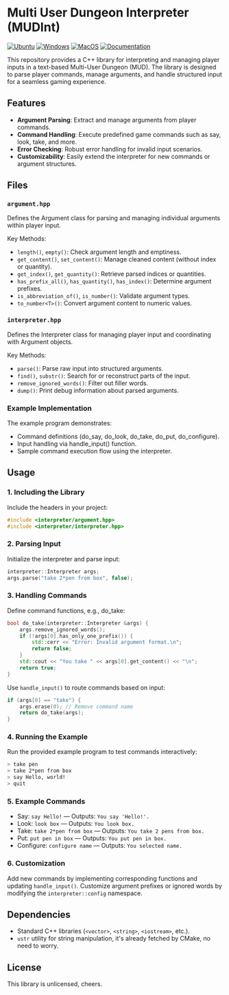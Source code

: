 # Multi User Dungeon Interpreter (MUDInt)

[![Ubuntu](https://github.com/Galfurian/mud_interpreter/actions/workflows/ubuntu.yml/badge.svg)](https://github.com/Galfurian/mud_interpreter/actions/workflows/ubuntu.yml)
[![Windows](https://github.com/Galfurian/mud_interpreter/actions/workflows/windows.yml/badge.svg)](https://github.com/Galfurian/mud_interpreter/actions/workflows/windows.yml)
[![MacOS](https://github.com/Galfurian/mud_interpreter/actions/workflows/macos.yml/badge.svg)](https://github.com/Galfurian/mud_interpreter/actions/workflows/macos.yml)
[![Documentation](https://github.com/Galfurian/mud_interpreter/actions/workflows/documentation.yml/badge.svg)](https://github.com/Galfurian/mud_interpreter/actions/workflows/documentation.yml)

This repository provides a C++ library for interpreting and managing player inputs in a text-based Multi-User Dungeon (MUD). The library is designed to parse player commands, manage arguments, and handle structured input for a seamless gaming experience.

## Features

- **Argument Parsing**: Extract and manage arguments from player commands.
- **Command Handling**: Execute predefined game commands such as say, look, take, and more.
- **Error Checking**: Robust error handling for invalid input scenarios.
- **Customizability**: Easily extend the interpreter for new commands or argument structures.

## Files

### `argument.hpp`

Defines the Argument class for parsing and managing individual arguments within player input.

Key Methods:

- `length()`, `empty()`: Check argument length and emptiness.
- `get_content()`, `set_content()`: Manage cleaned content (without index or quantity).
- `get_index()`, `get_quantity()`: Retrieve parsed indices or quantities.
- `has_prefix_all()`, `has_quantity()`, `has_index()`: Determine argument prefixes.
- `is_abbreviation_of()`, `is_number()`: Validate argument types.
- `to_number<T>()`: Convert argument content to numeric values.

### `interpreter.hpp`

Defines the Interpreter class for managing player input and coordinating with Argument objects.

Key Methods:

- `parse()`: Parse raw input into structured arguments.
- `find()`, `substr()`: Search for or reconstruct parts of the input.
- `remove_ignored_words()`: Filter out filler words.
- `dump()`: Print debug information about parsed arguments.

### Example Implementation

The example program demonstrates:

- Command definitions (do_say, do_look, do_take, do_put, do_configure).
- Input handling via handle_input() function.
- Sample command execution flow using the interpreter.

## Usage

### 1. Including the Library

Include the headers in your project:

```cpp
#include <interpreter/argument.hpp>
#include <interpreter/interpreter.hpp>
```

### 2. Parsing Input

Initialize the interpreter and parse input:

```cpp
interpreter::Interpreter args;
args.parse("take 2*pen from box", false);
```

### 3. Handling Commands

Define command functions, e.g., do_take:

```cpp
bool do_take(interpreter::Interpreter &args) {
    args.remove_ignored_words();
    if (!args[0].has_only_one_prefix()) {
        std::cerr << "Error: Invalid argument format.\n";
        return false;
    }
    std::cout << "You take " << args[0].get_content() << "\n";
    return true;
}
```

Use `handle_input()` to route commands based on input:

```cpp
if (args[0] == "take") {
    args.erase(0); // Remove command name
    return do_take(args);
}
```

### 4. Running the Example

Run the provided example program to test commands interactively:

```bash
> take pen
> take 2*pen from box
> say Hello, world!
> quit
```

### 5. Example Commands

- Say: `say Hello!` — Outputs: `You say 'Hello!'.`
- Look: `look box` — Outputs: `You look box.`
- Take: `take 2*pen from box` — Outputs: `You take 2 pens from box.`
- Put: `put pen in box` — Outputs: `You put pen in box.`
- Configure: `configure name` — Outputs: `You selected name.`

### 6. Customization

Add new commands by implementing corresponding functions and updating `handle_input()`.
Customize argument prefixes or ignored words by modifying the `interpreter::config` namespace.

## Dependencies

- Standard C++ libraries (`<vector>`, `<string>`, `<iostream>`, etc.).
- `ustr` utility for string manipulation, it's already fetched by CMake, no need to worry.

## License

This library is unlicensed, cheers.
